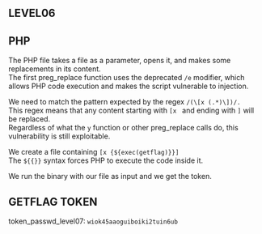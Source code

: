## LEVEL06  
  
## PHP  
  
The PHP file takes a file as a parameter, opens it, and makes some replacements in its content.  
The first preg_replace function uses the deprecated `/e` modifier, which allows PHP code execution and makes the script vulnerable to injection.  
  
We need to match the pattern expected by the regex `/(\[x (.*)\])/.`  
This regex means that any content starting with `[x ` and ending with `]` will be replaced.  
Regardless of what the `y` function or other preg_replace calls do, this vulnerability is still exploitable.  
  
We create a file containing `[x {${exec(getflag)}}]`  
The `${{}}` syntax forces PHP to execute the code inside it.  
  
We run the binary with our file as input and we get the token.  
  
## GETFLAG TOKEN  
token_passwd_level07: `wiok45aaoguiboiki2tuin6ub`  